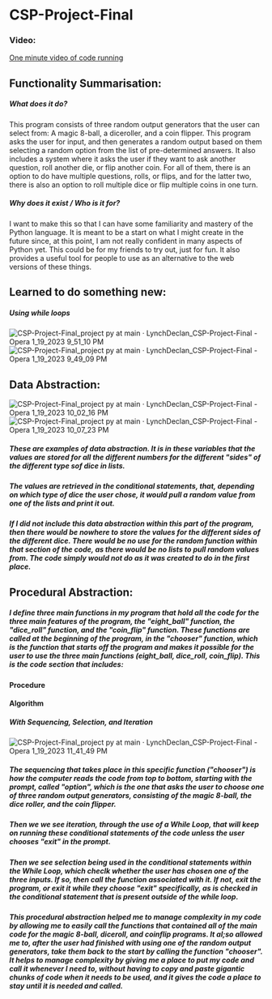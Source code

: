 # CSP-Project-Final
### Video:
<a href="https://drive.google.com/file/d/12zqncOgtF-f5BnLrTTTSoqKS2aWKUcOL/view">One minute video of code running</a>
## Functionality Summarisation:
##### What does it do?
This program consists of three random output generators that the user can select from: A magic 8-ball, a diceroller, and a coin flipper.
This program asks the user for input, and then generates a random output based on them selecting a random option from the list of pre-determined answers. It also includes a system where it asks the user if they want to ask another question, roll another die, or flip another coin. For all of them, there is an option to do have multiple questions, rolls, or flips, and for the latter two, there is also an option to roll multiple dice or flip multiple coins in one turn.
##### Why does it exist / Who is it for?
I want to make this so that I can have some familiarity and mastery of the Python language. It is meant to be a start on what I might create in the future since, at this point, I am not really confident in many aspects of Python yet. This could be for my friends to try out, just for fun. It also provides a useful tool for people to use as an alternative to the web versions of these things. 
## Learned to do something new: 
##### Using while loops
![CSP-Project-Final_project py at main · LynchDeclan_CSP-Project-Final - Opera 1_19_2023 9_51_10 PM](https://user-images.githubusercontent.com/89731702/213534009-4ee4fc0d-ade4-475b-a4a2-1b63d407cac6.png)
![CSP-Project-Final_project py at main · LynchDeclan_CSP-Project-Final - Opera 1_19_2023 9_49_09 PM](https://user-images.githubusercontent.com/89731702/213534038-deecd426-1e76-4e50-b658-d870491b0dcb.png)
## Data Abstraction:
![CSP-Project-Final_project py at main · LynchDeclan_CSP-Project-Final - Opera 1_19_2023 10_02_16 PM](https://user-images.githubusercontent.com/89731702/213536007-3e149e53-814c-44ce-af62-9afbe207b547.png)
![CSP-Project-Final_project py at main · LynchDeclan_CSP-Project-Final - Opera 1_19_2023 10_07_23 PM](https://user-images.githubusercontent.com/89731702/213536962-bc762086-3dad-4d1f-a2b5-b116333ac03d.png)
##### These are examples of data abstraction. It is in these variables that the values are stored for all the different numbers for the different "sides" of the different type sof dice in lists.
##### The values are retrieved in the conditional statements, that, depending on which type of dice the user chose, it would pull a random value from one of the lists and print it out.
##### If I did not include this data abstraction within this part of the program, then there would be nowhere to store the values for the different sides of the different dice. There would be no use for the random function within that section of the code, as there would be no lists to pull random values from. The code simply would not do as it was created to do in the first place.
## Procedural Abstraction:
##### I define three main functions in my program that hold all the code for the three main features of the program, the "eight_ball" function, the "dice_roll" function, and the "coin_flip" function. These functions are called at the beginning of the program, in the "chooser" function, which is the function that starts off the program and makes it possible for the user to use the three main functions (eight_ball, dice_roll, coin_flip). This is the code section that includes:
#### Procedure
#### Algorithm 
##### With Sequencing, Selection, and Iteration
![CSP-Project-Final_project py at main · LynchDeclan_CSP-Project-Final - Opera 1_19_2023 11_41_49 PM](https://user-images.githubusercontent.com/89731702/213555032-cdde9307-e2e7-46a8-9025-706158a68cd8.png)
##### The sequencing that takes place in this specific function ("chooser") is how the computer reads the code from top to bottom, starting with the prompt, called "option", which is the one that asks the user to choose one of three random output generators, consisting of the magic 8-ball, the dice roller, and the coin flipper.
##### Then we we see iteration, through the use of a While Loop, that will keep on running these conditional statements of the code unless the user chooses "exit" in the prompt. 
##### Then we see selection being used in the conditional statements within the While Loop, which checlk whether the user has chosen one of the three inputs. If so, then call the function associated with it. If not, exit the program, or exit it while they choose "exit" specifically, as is checked in the conditional statement that is present outside of the while loop.
##### This procedural abstraction helped me to manage complexity in my code by allowing me to easily call the functions that contained all of the main code for the magic 8-ball, diceroll, and coinflip programs. It al;so allowed me to, after the user had finished with using one of the random output generators, take them back to the start by calling the function "chooser". It helps to manage complexity by giving me a place to put my code and call it whenever I need to, without having to copy and paste gigantic chunks of code when it needs to be used, and it gives the code a place to stay until it is needed and called.
